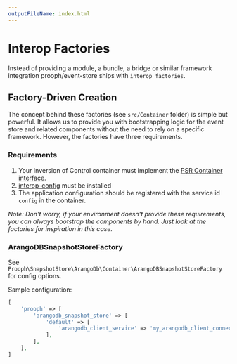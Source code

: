 ```yaml
---
outputFileName: index.html
---
```


# Interop Factories

Instead of providing a module, a bundle, a bridge or similar framework integration prooph/event-store ships with `interop factories`.

## Factory-Driven Creation

The concept behind these factories (see `src/Container` folder) is simple but powerful. It allows us to provide you with bootstrapping logic for the event store and related components
without the need to rely on a specific framework. However, the factories have three requirements.

### Requirements

1. Your Inversion of Control container must implement the [PSR Container interface](https://github.com/php-fig/container).
2. [interop-config](https://github.com/sandrokeil/interop-config) must be installed
3. The application configuration should be registered with the service id `config` in the container.

*Note: Don't worry, if your environment doesn't provide these requirements, you can
always bootstrap the components by hand. Just look at the factories for inspiration in this case.*

### ArangoDBSnapshotStoreFactory

See `Prooph\SnapshotStore\ArangoDb\Container\ArangoDBSnapshotStoreFactory` for config options.

Sample configuration:

```php
[
    'prooph' => [
        'arangodb_snapshot_store' => [
            'default' => [
                'arangodb_client_service' => 'my_arangodb_client_connection', //<-- service name of your ArangoDB connection
            ],
        ],
    ],
]
```
